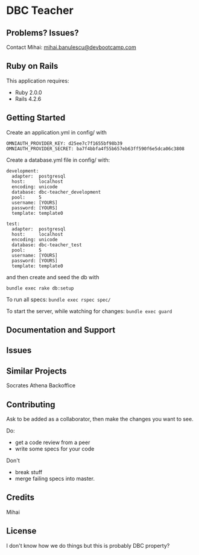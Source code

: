 DBC Teacher
================

Problems? Issues?
-----------

Contact Mihai: mihai.banulescu@devbootcamp.com

Ruby on Rails
-------------

This application requires:

- Ruby 2.0.0
- Rails 4.2.6

Getting Started
---------------
Create an application.yml in config/ with
```
OMNIAUTH_PROVIDER_KEY: d25ee7c7f1655bf98b39
OMNIAUTH_PROVIDER_SECRET: ba7f4bbfa4f55b657eb63ff590f6e5dca06c3808
```

Create a database.yml file in config/ with:
```
development:
  adapter:  postgresql
  host:     localhost
  encoding: unicode
  database: dbc-teacher_development
  pool:     5
  username: [YOURS]
  password: [YOURS]
  template: template0

test:
  adapter:  postgresql
  host:     localhost
  encoding: unicode
  database: dbc-teacher_test
  pool:     5
  username: [YOURS]
  password: [YOURS]
  template: template0
```

and then create and seed the db with
```
bundle exec rake db:setup
```

To run all specs:
```bundle exec rspec spec/```

To start the server, while watching for changes:
```bundle exec guard```


Documentation and Support
-------------------------

Issues
-------------

Similar Projects
----------------
Socrates
Athena
Backoffice

Contributing
------------

Ask to be added as a collaborator, then make the changes you want to see.

Do:
* get a code review from a peer
* write some specs for your code

Don't
* break stuff
* merge failing specs into master.

Credits
-------
Mihai

License
-------
I don't know how we do things but this is probably DBC property?